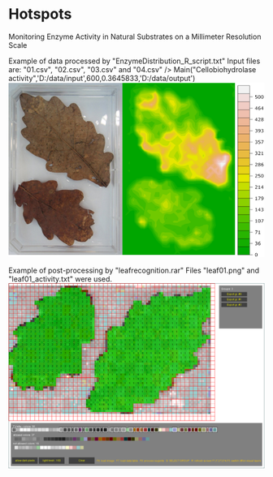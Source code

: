 # Hotspots
Monitoring Enzyme Activity in Natural Substrates on a Millimeter Resolution Scale


Example of data processed by "EnzymeDistribution_R_script.txt"
Input files are: "01.csv", "02.csv", "03.csv" and "04.csv"
/> Main("Cellobiohydrolase activity",'D:/data/input',600,0.3645833,'D:/data/output')
![alt tag](https://github.com/VetrovskyTomas/Hotspots/blob/master/EnzymeDistributionExample.png)

Example of post-processing by "leafrecognition.rar"
Files "leaf01.png" and "leaf01_activity.txt" were used.
![alt tag](https://github.com/VetrovskyTomas/Hotspots/blob/master/LeafRecognitionExample.png)
